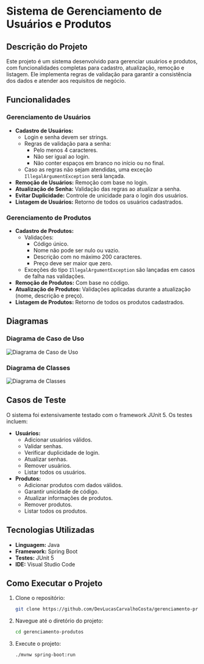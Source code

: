 # Sistema de Gerenciamento de Usuários e Produtos

## Descrição do Projeto
Este projeto é um sistema desenvolvido para gerenciar usuários e produtos, com funcionalidades completas para cadastro, atualização, remoção e listagem. Ele implementa regras de validação para garantir a consistência dos dados e atender aos requisitos de negócio.

## Funcionalidades

### Gerenciamento de Usuários
- **Cadastro de Usuários:** 
  - Login e senha devem ser strings.
  - Regras de validação para a senha:
    - Pelo menos 4 caracteres.
    - Não ser igual ao login.
    - Não conter espaços em branco no início ou no final.
  - Caso as regras não sejam atendidas, uma exceção `IllegalArgumentException` será lançada.
- **Remoção de Usuários:** Remoção com base no login.
- **Atualização de Senha:** Validação das regras ao atualizar a senha.
- **Evitar Duplicidade:** Controle de unicidade para o login dos usuários.
- **Listagem de Usuários:** Retorno de todos os usuários cadastrados.

### Gerenciamento de Produtos
- **Cadastro de Produtos:** 
  - Validações:
    - Código único.
    - Nome não pode ser nulo ou vazio.
    - Descrição com no máximo 200 caracteres.
    - Preço deve ser maior que zero.
  - Exceções do tipo `IllegalArgumentException` são lançadas em casos de falha nas validações.
- **Remoção de Produtos:** Com base no código.
- **Atualização de Produtos:** Validações aplicadas durante a atualização (nome, descrição e preço).
- **Listagem de Produtos:** Retorno de todos os produtos cadastrados.

## Diagramas

### Diagrama de Caso de Uso
![Diagrama de Caso de Uso](./scr/diagramas/Diagrama%20de%20casos%20de%20uso.png)

### Diagrama de Classes
![Diagrama de Classes](./scr/diagramas/Diagrama%20de%20Classes.png)

## Casos de Teste
O sistema foi extensivamente testado com o framework JUnit 5. Os testes incluem:
- **Usuários:**
  - Adicionar usuários válidos.
  - Validar senhas.
  - Verificar duplicidade de login.
  - Atualizar senhas.
  - Remover usuários.
  - Listar todos os usuários.
- **Produtos:**
  - Adicionar produtos com dados válidos.
  - Garantir unicidade de código.
  - Atualizar informações de produtos.
  - Remover produtos.
  - Listar todos os produtos.

## Tecnologias Utilizadas
- **Linguagem:** Java
- **Framework:** Spring Boot
- **Testes:** JUnit 5
- **IDE:** Visual Studio Code

## Como Executar o Projeto
1. Clone o repositório:
   ```bash
   git clone https://github.com/DevLucasCarvalhoCosta/gerenciamento-produtos.git
   ```
2. Navegue até o diretório do projeto:
   ```bash
   cd gerenciamento-produtos
   ```
3. Execute o projeto:
   ```bash
   ./mvnw spring-boot:run
   ```
